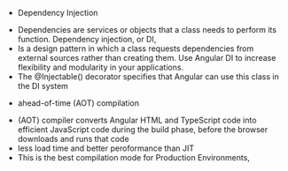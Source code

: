 * Dependency Injection
 - Dependencies are services or objects that a class needs to perform its function. Dependency injection, or DI, 
 - Is a design pattern in which a class requests dependencies from external sources rather than creating them. Use Angular DI to increase flexibility and modularity in your applications. 
 - The @Injectable() decorator specifies that Angular can use this class in the DI system
 
 * ahead-of-time (AOT) compilation
  - (AOT) compiler converts Angular HTML and TypeScript code into efficient JavaScript code during the build phase, before the browser downloads and runs that code
  - less load time and better peroformance than JIT
  - This is the best compilation mode for Production Environments,
